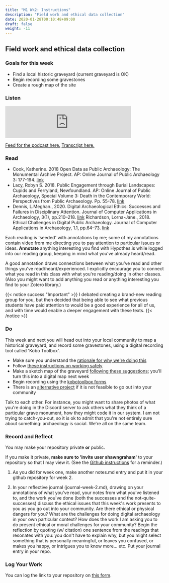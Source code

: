 ```yaml
---
title: "M1 Wk2: Instructions"
description: "Field work and ethical data collection"
date: 2020-01-28T00:10:48+09:00
draft: false
weight: -11
---
```

## Field work and ethical data collection

### Goals for this week

- Find a local historic graveyard (current graveyard is OK)
- Begin recording some gravestones
- Create a rough map of the site

### Listen

<iframe src="https://anchor.fm/dr-graham/embed/episodes/HIST3000CLCV3000-Week-2-Field-Work-ei0dbg" height="102px" width="400px" frameborder="0" scrolling="no"></iframe>

[Feed for the podcast here.](https://anchor.fm/s/1c3d3bfc/podcast/rss) [Transcript here.](/transcripts/episode-2)

### Read

+ Cook, Katherine. 2018 Open Data as Public Archaeology: The Monumental Archive Project. AP: Online Journal of Public Archaeology 3: 177-194. [link](https://via.hypothes.is/http://revistas.jasarqueologia.es/index.php/APJournal/article/download/152/165)
+ Lacy, Robyn S. 2018. Public Engagement through Burial Landscapes: Cupids and Ferryland, Newfoundland. AP: Online Journal of Public Archaeology, Special Volume 3: Death in the Contemporary World: Perspectives from Public Archaeology. Pp. 55-78. [link](https://via.hypothes.is/http://revistas.jasarqueologia.es/index.php/APJournal/article/download/146/162)
+ Dennis, L.Meghan., 2020. Digital Archaeological Ethics: Successes and Failures in Disciplinary Attention. Journal of Computer Applications in Archaeology, 3(1), pp.210–218. [link](http://doi.org/10.5334/jcaa.24)
Richardson, Lorna-Jane., 2018. Ethical Challenges in Digital Public Archaeology. Journal of Computer Applications in Archaeology, 1.1, pp.64–73. [link](http://doi.org/10.5334/jcaa.13)

Each reading is 'seeded' with annotations by me; some of my annotations contain video from me directing you to pay attention to particular issues or ideas. **Annotate** anything interesting you find with Hypothes.is while logged into our reading group, keeping in mind what you've already heard/read.

A good annotation draws connections between what you've read and other things you've read/heard/experienced. I explicitly encourage you to connect what you read in this class with what you're reading/doing in other classes. (Also you might want to add anything you read or anything interesting you find to your Zotero library.)

{{< notice success "Important" >}}
I debated creating a brand-new reading group for you, but then decided that being able to see what previous students have paid attention to would be a good experience for all of us, and with time would enable a deeper engagement with these texts. 
{{< /notice >}}

### Do

This week and next you will head out into your local community to map a historical graveyard, and record some gravestones, using a digital recording tool called 'Kobo Toolbox'.

- Make sure you understand the [rationale for why we're doing this](/week/2/rationale)
- Follow [these instructions on working safely](/week/2/safework)
- Make a sketch map of the graveyard [following these suggestions](/week/2/sketchmap); you'll turn this into a digital map next week
- Begin recording using the [kobotoolbox forms](/week/2/do-the-project)
- There is an [alternative project](/week/2/alternative-project) if it is not feasible to go out into your community

Talk to each other. For instance, you might want to share photos of what you're doing in the Discord server to ask others what they think of a particular grave monument, how they might code it in our system. I am not trying to catch-you-out, so it is ok to admit that you're not entirely sure about something: archaeology is social. We're all on the same team.

### Record and Reflect

You may make your repository private **or** public.

If you make it private, **make sure to 'invite user shawngraham'** to your repository so that I may view it. (See the [Github instructions](/week/1/github) for a reminder.)

1. As you did for week one, make another notes.md entry and put it in your github repository for week 2.

2. In your reflective journal (journal-week-2.md), drawing on your annotations of what you've read, your notes from what you've listened to, and the work you've done (both the successes and the not-quite-successes) discuss the ethical issues that this week's work presents to you as you go out into your community. Are there ethical or physical dangers for you? What are the challenges for doing digital archaeology in your own particular context? How does the work I am asking you to do present ethical or moral challenges for your community? Begin the reflection by quoting (w/ citation) one sentence from the readings that resonates with you: you don't have to explain why, but you might select something that is personally meaningful, or leaves you confused, or makes you happy, or intrigues you to know more... etc. Put your journal entry in your repo.

### Log Your Work

You can log the link to your repository on [this form](https://forms.gle/9BMvFeFda9qq36fAA).
